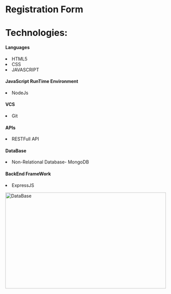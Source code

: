 <h1>Registration Form</h1>
<h1>Technologies:</h1>
<p>
  <h4>Languages</h4>
  <li>HTML5</li>
  <li>CSS</li>
  <li>JAVASCRIPT</li>
  <h4>JavaScript RunTime Environment</h4>
  <li>NodeJs</li>
  <h4>VCS</h4>
  <li>Git</li>
  <h4>APIs</h4>
  <li>RESTFull API</li>
  <h4>DataBase</h4>
  <li>Non-Relational Database- MongoDB</li>
  <h4>BackEnd FrameWork</h4>
  <li>ExpressJS</li>
</p>
<img src="img.jpg" alt="DataBase" height="300px" width="500px" >
